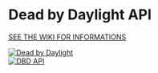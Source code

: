 # Dead by Daylight API

[SEE THE WIKI FOR INFORMATIONS](https://github.com/dearvoodoo/dbd/wiki)

[![Dead by Daylight](https://img.shields.io/badge/Dead%20by%20Daylight-3.7.0-red)](https://forum.deadbydaylight.com/en/discussion/130916/)  
[![DBD API](https://img.shields.io/badge/DBD%20API-1.1.0-blue)](https://bridge.buddyweb.fr/docs/dbd)
